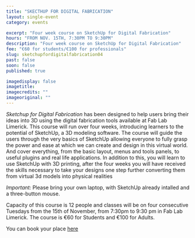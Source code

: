```yaml
---
title: "SKECTHUP FOR DIGITAL FABRICATION"
layout: single-event
category: events

excerpt: "Four week course on SketchUp for Digital Fabrication"
hours: "FROM NOV. 15TH, 7:30PM TO 9:30PM"
description: "Four week course on SketchUp for Digital Fabrication"
fee: "€60 for students/€100 for professionals"
slug: sketchupfordigitalfabrication04
past: false
soon: false
published: true

imagedisplay: false
imagetitle:
imagecredits: ""
imageoriginal: ""
---
```


*Sketchup for Digital Fabrication* has been designed to help users bring their ideas into 3D using the digital fabrication tools available at Fab Lab Limerick. This course will run over four weeks, introducing learners to the potential of SketchUp, a 3D modeling software. The course will guide the users through the very basics of SketchUp allowing everyone to fully grasp the power and ease at which we can create and design in this virtual world. And cover everything, from the basic layout, menus and tools panels, to useful plugins and real life applications. In addition to this, you will learn to use SketchUp with 3D printing, after the four weeks you will have received the skills necessary to take your designs one step further converting them from virtual 3d models into physical realities 

*Important:* Please bring your own laptop, with SketchUp already intalled and a three-button mouse.

Capacity of this course is 12 people and classes will be on four consecutive Tuesdays from the 15th of November, from 7:30pm to 9:30 pm in Fab Lab Limerick. The course is €60 for Students and €100 for Adults.

You can book your place [here](fablablimerick.ticketleap.com/sketchupfordigitalfabrication04)